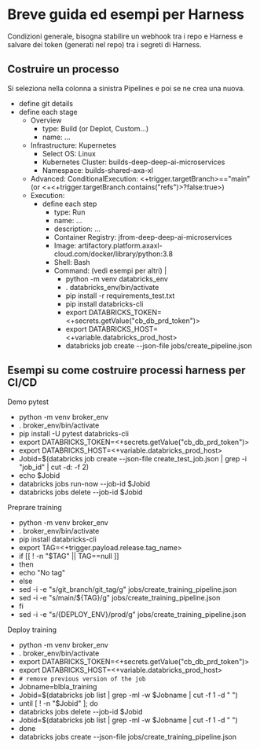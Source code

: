 # Breve guida ed esempi per Harness
 Condizioni generale, bisogna stabilire un webhook tra i repo e Harness e salvare dei token (generati nel repo) tra i segreti di Harness.

## Costruire un processo
Si seleziona nella colonna a sinistra Pipelines e poi se ne crea una nuova.

* define git details
* define each stage
  * Overview
    * type: Build (or Deplot, Custom...)
    * name: ...
  * Infrastructure: Kupernetes
    * Select OS: Linux
    * Kubernetes Cluster: builds-deep-deep-ai-microservices
    * Namespace: builds-shared-axa-xl
  * Advanced: ConditionalExecution: <+trigger.targetBranch>=="main" (or <+<+trigger.targetBranch.contains("refs")>?false:true>)
  * Execution:
    * define each step
      * type: Run
      * name: ...
      * description: ...
      * Container Registry: jfrom-deep-deep-ai-microservices
      * Image: artifactory.platform.axaxl-cloud.com/docker/library/python:3.8
      * Shell: Bash
      * Command: (vedi esempi per altri) |
        * python -m venv databricks_env
        * . databricks_env/bin/activate
        * pip install -r requirements_test.txt
        * pip install databricks-cli
        * export DATABRICKS_TOKEN=<+secrets.getValue("cb_db_prd_token")>
        * export DATABRICKS_HOST=<+variable.databricks_prod_host>
        * databricks job create --json-file jobs/create_pipeline.json
        
## Esempi su come costruire processi harness per CI/CD
Demo pytest
* python -m venv broker_env
* . broker_env/bin/activate
* pip install -U pytest databricks-cli
* export DATABRICKS_TOKEN=<+secrets.getValue("cb_db_prd_token")>
* export DATABRICKS_HOST=<+variable.databricks_prod_host>
* Jobid=$(databricks job create --json-file create_test_job.json | grep -i "job_id" | cut -d: -f 2)
* echo $Jobid
* databricks jobs run-now --job-id $Jobid
* databricks jobs delete --job-id $Jobid

Preprare training
* python -m venv broker_env
* . broker_env/bin/activate
* pip install databricks-cli
* export TAG=<+trigger.payload.release.tag_name>
* if [[ ! -n "$TAG" || TAG==null ]]
* then
*  echo "No tag"
* else
*  sed -i -e "s/git_branch/git_tag/g" jobs/create_training_pipeline.json
*  sed -i -e "s/main/${TAG}/g" jobs/create_training_pipeline.json
* fi
* sed -i -e "s/{DEPLOY_ENV}/prod/g" jobs/create_training_pipeline.json

Deploy training
* python -m venv broker_env
* . broker_env/bin/activate
* export DATABRICKS_TOKEN=<+secrets.getValue("cb_db_prd_token")>
* export DATABRICKS_HOST=<+variable.databricks_prod_host>
* `# remove previous version of the job`
* Jobname=blbla_training
* Jobid=$(databricks job list | grep -ml -w $Jobname | cut -f 1 -d " ")
* until [ ! -n "$Jobid" ]; do
*  databricks jobs delete --job-id $Jobid
*  Jobid=$(databricks job list | grep -ml -w $Jobname | cut -f 1 -d " ")
* done
* databricks jobs create --json-file jobs/create_training_pipeline.json





